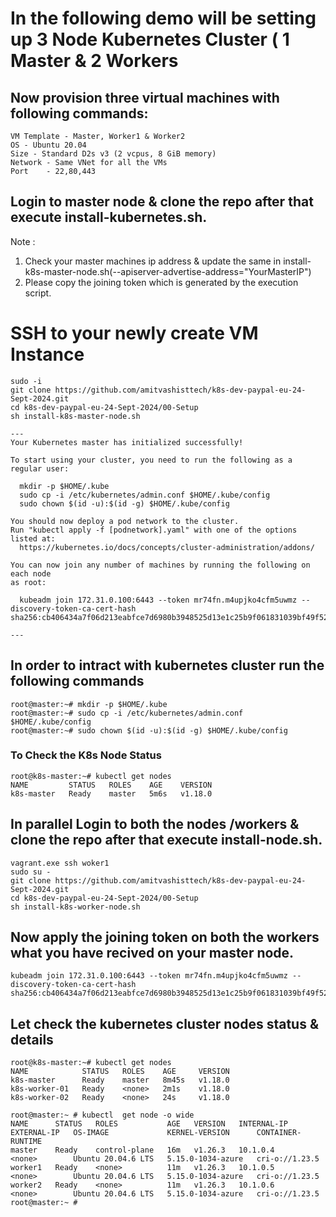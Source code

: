 # In the following demo will be setting up 3 Node Kubernetes Cluster ( 1 Master & 2 Workers  


 

## Now provision three virtual machines with following commands:

```
VM Template - Master, Worker1 & Worker2
OS - Ubuntu 20.04
Size - Standard D2s v3 (2 vcpus, 8 GiB memory)
Network - Same VNet for all the VMs
Port    - 22,80,443

```

## Login to master node & clone the repo after that execute install-kubernetes.sh. 

Note : 

1.	Check your master machines ip address & update the same in install-k8s-master-node.sh(--apiserver-advertise-address="YourMasterIP")
2.	Please copy the joining token which is generated by the execution script. 


# SSH to your newly create VM Instance 
```
sudo -i
git clone https://github.com/amitvashisttech/k8s-dev-paypal-eu-24-Sept-2024.git
cd k8s-dev-paypal-eu-24-Sept-2024/00-Setup
sh install-k8s-master-node.sh

---
Your Kubernetes master has initialized successfully!

To start using your cluster, you need to run the following as a regular user:

  mkdir -p $HOME/.kube
  sudo cp -i /etc/kubernetes/admin.conf $HOME/.kube/config
  sudo chown $(id -u):$(id -g) $HOME/.kube/config

You should now deploy a pod network to the cluster.
Run "kubectl apply -f [podnetwork].yaml" with one of the options listed at:
  https://kubernetes.io/docs/concepts/cluster-administration/addons/

You can now join any number of machines by running the following on each node
as root:

  kubeadm join 172.31.0.100:6443 --token mr74fn.m4upjko4cfm5uwmz --discovery-token-ca-cert-hash sha256:cb406434a7f06d213eabfce7d6980b3948525d13e1c25b9f061831039bf49f52

---
```
## In order to intract with kubernetes cluster run the following commands
```
root@master:~# mkdir -p $HOME/.kube
root@master:~# sudo cp -i /etc/kubernetes/admin.conf $HOME/.kube/config
root@master:~# sudo chown $(id -u):$(id -g) $HOME/.kube/config
```

### To Check the K8s Node Status
```
root@k8s-master:~# kubectl get nodes 
NAME         STATUS   ROLES    AGE    VERSION
k8s-master   Ready    master   5m6s   v1.18.0
```


## In parallel Login to both the nodes /workers & clone the repo after that execute install-node.sh. 

```
vagrant.exe ssh woker1
sudo su - 
git clone https://github.com/amitvashisttech/k8s-dev-paypal-eu-24-Sept-2024.git
cd k8s-dev-paypal-eu-24-Sept-2024/00-Setup
sh install-k8s-worker-node.sh
```

## Now apply the joining token on both the workers what you have recived on your master node. 
```
kubeadm join 172.31.0.100:6443 --token mr74fn.m4upjko4cfm5uwmz --discovery-token-ca-cert-hash sha256:cb406434a7f06d213eabfce7d6980b3948525d13e1c25b9f061831039bf49f52
```

## Let check the kubernetes cluster nodes status & details
```
root@k8s-master:~# kubectl get nodes 
NAME            STATUS   ROLES    AGE     VERSION
k8s-master      Ready    master   8m45s   v1.18.0
k8s-worker-01   Ready    <none>   2m1s    v1.18.0
k8s-worker-02   Ready    <none>   24s     v1.18.0

root@master:~ # kubectl  get node -o wide
NAME      STATUS   ROLES           AGE   VERSION   INTERNAL-IP   EXTERNAL-IP   OS-IMAGE             KERNEL-VERSION      CONTAINER-RUNTIME
master    Ready    control-plane   16m   v1.26.3   10.1.0.4      <none>        Ubuntu 20.04.6 LTS   5.15.0-1034-azure   cri-o://1.23.5
worker1   Ready    <none>          11m   v1.26.3   10.1.0.5      <none>        Ubuntu 20.04.6 LTS   5.15.0-1034-azure   cri-o://1.23.5
worker2   Ready    <none>          11m   v1.26.3   10.1.0.6      <none>        Ubuntu 20.04.6 LTS   5.15.0-1034-azure   cri-o://1.23.5
root@master:~ #
```


